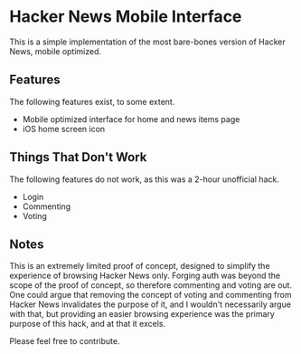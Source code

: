 Hacker News Mobile Interface
=============

This is a simple implementation of the most bare-bones version of Hacker News, 
mobile optimized.

Features
--------

The following features exist, to some extent.

* Mobile optimized interface for home and news items page
* iOS home screen icon


Things That Don't Work
----------------------

The following features do not work, as this was a 2-hour unofficial hack.

* Login
* Commenting
* Voting


Notes
-----

This is an extremely limited proof of concept, designed to simplify the 
experience of browsing Hacker News only. Forging auth was beyond the scope
of the proof of concept, so therefore commenting and voting are out. One 
could argue that removing the concept of voting and commenting from Hacker News
invalidates the purpose of it, and I wouldn't necessarily argue with that, but 
providing an easier browsing experience was the primary purpose of this hack,
and at that it excels.

Please feel free to contribute.